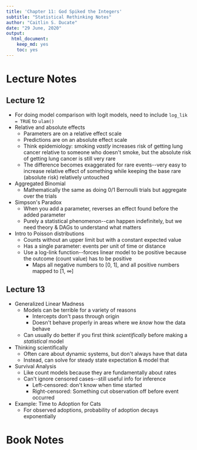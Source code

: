 ```yaml
---
title: 'Chapter 11: God Spiked the Integers'
subtitle: "Statistical Rethinking Notes"
author: "Caitlin S. Ducate"
date: "29 June, 2020"
output: 
  html_document: 
    keep_md: yes
    toc: yes
---
```


# Lecture Notes

## Lecture 12

* For doing model comparison with logit models, need to include `log_lik = TRUE` to `ulam()`
* Relative and absolute effects
  - Parameters are on a relative effect scale
  - Predictions are on an absolute effect scale
  - Think epidemiology: smoking *vastly* increases risk of getting lung cancer relative to someone who doesn't smoke, but the absolute risk of getting lung cancer is still very rare
  - The difference becomes exaggerated for rare events--very easy to increase relative effect of something while keeping the base rare (absolute risk) relatively untouched
* Aggregated Binomial
  - Mathematically the same as doing 0/1 Bernoulli trials but aggregate over the trials
* Simpson's Paradox
  - When you add a parameter, reverses an effect found before the added parameter
  - Purely a statistical phenomenon--can happen indefinitely, but we need theory & DAGs to understand what matters
* Intro to Poisson distributions
  - Counts without an upper limit but with a constant expected value
  - Has a single parameter: events per unit of time or distance
  - Use a log-link function--forces linear model to be positive because the outcome (count value) has to be positive
    + Maps all negative numbers to [0, 1], and all positive numbers mapped to [1, $\infty$]

## Lecture 13

* Generalized Linear Madness
  - Models can be terrible for a variety of reasons
    + Intercepts don't pass through origin
    + Doesn't behave properly in areas where we *know* how the data behave
  - Can usually do better if you first think *scientifically* before making a *statistical* model
* Thinking scientifically
  - Often care about dynamic systems, but don't always have that data
  - Instead, can solve for steady state expectation & model that
* Survival Analysis
  - Like count models because they are fundamentally about rates
  - Can't ignore censored cases--still useful info for inference
    + Left-censored: don't know when time started
    + Right-censored: Something cut observation off before event occurred
* Example: Time to Adoption for Cats
  - For observed adoptions, probability of adoption decays exponentially

# Book Notes


